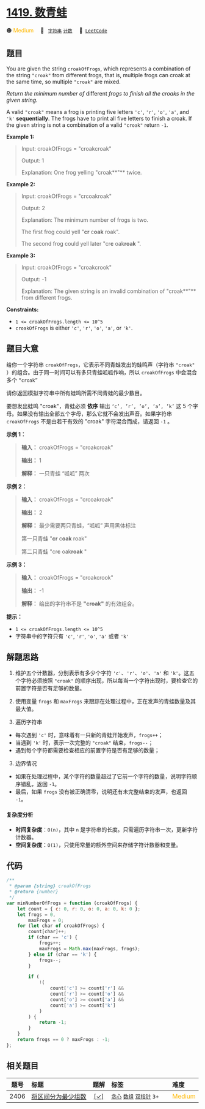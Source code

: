 # [1419. 数青蛙](https://leetcode.com/problems/minimum-number-of-frogs-croaking)

🟠 <font color=#ffb800>Medium</font>&emsp; 🔖&ensp; [`字符串`](/tag/string.md) [`计数`](/tag/counting.md)&emsp; 🔗&ensp;[`LeetCode`](https://leetcode.com/problems/minimum-number-of-frogs-croaking)

## 题目

You are given the string `croakOfFrogs`, which represents a combination of the
string `"croak"` from different frogs, that is, multiple frogs can croak at
the same time, so multiple `"croak"` are mixed.

_Return the minimum number of_ different _frogs to finish all the croaks in the given string._

A valid `"croak"` means a frog is printing five letters `'c'`, `'r'`, `'o'`,
`'a'`, and `'k'` **sequentially**. The frogs have to print all five letters to
finish a croak. If the given string is not a combination of a valid `"croak"`
return `-1`.

**Example 1:**

> Input: croakOfFrogs = "croakcroak"
>
> Output: 1
>
> Explanation: One frog yelling "croak**"** twice.

**Example 2:**

> Input: croakOfFrogs = "crcoakroak"
>
> Output: 2
>
> Explanation: The minimum number of frogs is two.
>
> The first frog could yell "**cr** c**oak** roak".
>
> The second frog could yell later "cr**c** oak**roak** ".

**Example 3:**

> Input: croakOfFrogs = "croakcrook"
>
> Output: -1
>
> Explanation: The given string is an invalid combination of "croak**"** from different frogs.

**Constraints:**

- `1 <= croakOfFrogs.length <= 10^5`
- `croakOfFrogs` is either `'c'`, `'r'`, `'o'`, `'a'`, or `'k'`.

## 题目大意

给你一个字符串 `croakOfFrogs`，它表示不同青蛙发出的蛙鸣声（字符串 `"croak"` ）的组合。由于同一时间可以有多只青蛙呱呱作响，所以 `croakOfFrogs` 中会混合多个 `“croak”`

请你返回模拟字符串中所有蛙鸣所需不同青蛙的最少数目。

要想发出蛙鸣 "croak"，青蛙必须 **依序** 输出 `‘c’, ’r’, ’o’, ’a’, ’k’` 这 5 个字母。如果没有输出全部五个字母，那么它就不会发出声音。如果字符串 `croakOfFrogs` 不是由若干有效的 "croak" 字符混合而成，请返回 `-1` 。

**示例 1：**

> **输入：** croakOfFrogs = "croakcroak"
>
> **输出：** 1
>
> **解释：** 一只青蛙 “呱呱” 两次

**示例 2：**

> **输入：** croakOfFrogs = "crcoakroak"
>
> **输出：** 2
>
> **解释：** 最少需要两只青蛙，“呱呱” 声用黑体标注
>
> 第一只青蛙 "**cr** c**oak** roak"
>
> 第二只青蛙 "cr**c** oak**roak** "

**示例 3：**

> **输入：** croakOfFrogs = "croakcrook"
>
> **输出：** -1
>
> **解释：** 给出的字符串不是 **"croak"** 的有效组合。

**提示：**

- `1 <= croakOfFrogs.length <= 10^5`
- 字符串中的字符只有 `'c'`, `'r'`, `'o'`, `'a'` 或者 `'k'`

## 解题思路

1. 维护五个计数器，分别表示有多少个字符 `'c'`、`'r'`、`'o'`、`'a'` 和 `'k'`。这五个字符必须按照 `"croak"` 的顺序出现，所以每当一个字符出现时，要检查它的前置字符是否有足够的数量。

2. 使用变量 `frogs` 和 `maxFrogs` 来跟踪在处理过程中，正在发声的青蛙数量及其最大值。

3. 遍历字符串

- 每次遇到 `'c'` 时，意味着有一只新的青蛙开始发声，`frogs++`；
- 当遇到 `'k'` 时，表示一次完整的 `"croak"` 结束，`frogs--`；
- 遇到每个字符都需要检查相应的前置字符是否有足够的数量；

3. 边界情况

- 如果在处理过程中，某个字符的数量超过了它前一个字符的数量，说明字符顺序错乱，返回 `-1`。
- 最后，如果 `frogs` 没有被正确清零，说明还有未完整结束的发声，也返回 `-1`。

#### 复杂度分析

- **时间复杂度**：`O(n)`，其中 `n` 是字符串的长度。只需遍历字符串一次，更新字符计数器。
- **空间复杂度**：`O(1)`，只使用常量的额外空间来存储字符计数器和变量。

## 代码

```javascript
/**
 * @param {string} croakOfFrogs
 * @return {number}
 */
var minNumberOfFrogs = function (croakOfFrogs) {
	let count = { c: 0, r: 0, o: 0, a: 0, k: 0 };
	let frogs = 0,
		maxFrogs = 0;
	for (let char of croakOfFrogs) {
		count[char]++;
		if (char == 'c') {
			frogs++;
			maxFrogs = Math.max(maxFrogs, frogs);
		} else if (char == 'k') {
			frogs--;
		}

		if (
			!(
				count['c'] >= count['r'] &&
				count['r'] >= count['o'] &&
				count['o'] >= count['a'] &&
				count['a'] >= count['k']
			)
		) {
			return -1;
		}
	}
	return frogs == 0 ? maxFrogs : -1;
};
```

## 相关题目

<!-- prettier-ignore -->
| 题号 | 标题 | 题解 | 标签 | 难度 |
| :------: | :------ | :------: | :------ | :------ |
| 2406 | [将区间分为最少组数](https://leetcode.com/problems/divide-intervals-into-minimum-number-of-groups) | [[✓]](/problem/2406.md) |  [`贪心`](/tag/greedy.md) [`数组`](/tag/array.md) [`双指针`](/tag/two-pointers.md) `3+` | <font color=#ffb800>Medium</font> |

<style>
.blue {
    background-color: #096dd9;
    padding: 0.25rem 0.5rem;
    margin: 0;
    font-size: 0.85em;
    border-radius: 3px;
    color: white;
    font-weight: 500;
}
table th:first-of-type { width: 10%; }
table th:nth-of-type(2) { width: 35%; }
table th:nth-of-type(3) { width: 10%; }
table th:nth-of-type(4) { width: 35%; }
table th:nth-of-type(5) { width: 10%; }
</style>
